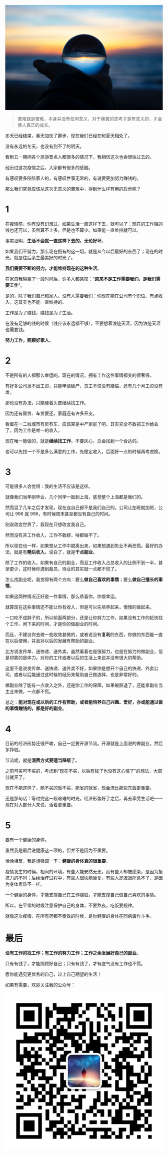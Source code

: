 ![](res/cover.jpg)

> 苦难就是苦难，本身并没有任何意义，对于痛苦的思考才是有意义的，才会使人真正的成长。

冬天已经结束，春天加快了脚步，现在我们已经在和夏天相处了。

没有永远的冬天，也没有到不了的明天。

看到五一期间各个旅游景点人都很多的情况下，我相信这次也会很快过去的。

经历过这次疫情之后，大家都有很多的感触。

有感叹要多陪陪家人的，有感叹世事无常的，有说要更加努力赚钱的。

那么我们究竟应该从这次无意义的苦难中，得到什么样有用的启示呢？

# 1

在疫情前，你有没有幻想过，如果生活一直这样下去，就可以了：现在的工作赚的钱也还可以，虽然算不上多，但是也不算少。如果能一直维持就可以。

事实证明，**生活不会就一直这样下去的，无论好坏**。

如果我们不努力，那么现在拥有的这一切，就是从今以后最好的东西了；现在的时光，就是往后余生最美好的时光了。

**我们需要不断的努力，才能维持现在的这种生活**。

在家自我隔离了一段时间后，许多人都感叹：“**原来不是工作需要我们，是我们需要工作**”。

是的，除了我们自己和家人，没有人需要我们：你现在能在公司有个职位、有点收入，这其实也不能一直维持的。

工作是为了赚钱，赚钱是为了生活。

在没有足够的钱的时候（钱应该永远都不够），不要想着浪迹天涯，因为浪迹天涯也需要钱。

**努力工作，照顾好家人**。

# 2

不是所有的人都那么幸运的，现在的情况，拥有工作这件事情都变的很奢侈。

有好多公司发不出工资，只能申请破产，员工不仅没有赔偿，还有几个月工资没有发。

那也没有办法，只能硬着头皮继续找工作。

因为还有房贷、车贷要还，家庭还有许多开支。

看着在一二线城市有房有车，应该算是中产家庭了吧。其实完全不敢把工作给丢了，因为工作是唯一的收入。

现在唯一能做的，就是**继续找工作**，不要灰心，总会找到一个合适的。

也可以先找一个不是多么满意的工作，先稳定收入，后面好一点的时候再考虑换。

# 3

可能很多人会觉得：我的生活不应该是这样。

就像我们当年刚毕业，几个同学一起到上海，感觉整个上海都是我们的。

然而混了几年之后才发现，现在连自己都不是我们自己的。公司让加班就加班，公司让 996 就 996，有时候周末甚至都没有自己的时间。

别说改变世界了，我现在只想改变我自己。

然而没有非工作收入，工作不敢辞，啥都做不了。

所以现在也一样，如果想从工作中脱离出来，如果想遇到失业不再恐慌。最好的办法，就是有**睡后收入**。说白了，就是**干点副业**。

除了工作的收入，如果有自己的副业，而且工作收入占总收入的比例不到一半，甚至更少，这时候你遇到裁员、待业的其实就一点都不慌了。

怎么找副业呢，我觉得有两个方向：要么**做自己喜欢的事情**；要么**做自己擅长的事情**。

如果这两种情况正好是一件事情，那么恭喜你，你很幸运。

就算现在这些事情还不能让你有收入，但是可以先培养起来，慢慢的做起来。

一口吃不成胖子的，所以前面两部分，还是让你努力工作，如果没有工作的赶快找个工作。闲下来的时间，才是你的做副业的时间。

而且，不建议你去做一些收效甚微的，或者说没有**复利**的东西，你做的东西能一直在以后使用，并且对以后的发展有帮助的副业。

比方说发传单、送快递、送外卖，虽然看着也是很努力，也是在努力的做副业，但是却靠的是体力。对你的工作或者以后的生活上来说并没有很大的帮助。

这里不是说发传单、送快递、送外卖不好，如果你是想开个自己的快递、外卖公司，或者以后能通过这时候的经历来帮助自己做选择，也是非常好的。

做副业除了能有一点收入之外，还是你工作的保障，如果被辞退了，还能拿副业当主业来做，一点都不慌。

总之：**能对现在或以后的工作有帮助，或者能培养自己兴趣、爱好，亦或能通过做的事情赚钱的，都是好的副业**。

# 4

目前的经济形势还很严峻，自己一定要开源节流。开源就是上面说的做副业，然后多挣钱。

节流呢，就是**消费方式要适当降级**了。

之前可买可不买的，考虑到“现在不买，以后有钱了也没有这心情了”的想法，大部分就买了。

现在不能这样了，能不买的就不买，能省的就省，现金流比那些东西更重要。

还是那句话：等过完这一段艰难的时光，经济形势好了之后，再去享受生活吧——现在对大部分人来说，活着更重要。

# 5

要有一个健康的身体。

虽然我是最后说健康这一项的，但并不是因为不重要。

恰恰相反，我是想强调一下：**健康的身体真的很重要**。

疫情发生的时候，相同的环境，有些人能安然无恙，而有些人却被感染，是因为抵抗力的不同；后续治疗过程中，有些人很快能康复，有些人却迟迟痊愈不了，是因为身体素质不一样。

一个健康的身体，才能支撑自己在工作赚钱，才能支撑自己做自己喜欢的事情。

所以，在平常的时候注意保护自己的身体，不要熬夜，吃饭要规律。

就像这次疫情，在所有药都不奏效的时候，是你健康的身体在同病毒作斗争。

# 最后

**没有工作的找工作；有工作的努力工作；工作之余发展好自己的副业**。

只有有钱了，才能照顾好自己；只有有钱了，才有底气没有工作也不慌。

愿你能遇见更优秀的自己，过上自己期望的生活！



如果有需要，欢迎关注我的公众号：

![](../../Resources/安然若宋.jpg)




